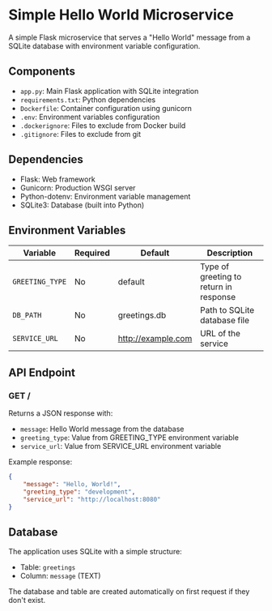 # Simple Hello World Microservice

A simple Flask microservice that serves a "Hello World" message from a SQLite database with environment variable configuration.

## Components

- `app.py`: Main Flask application with SQLite integration
- `requirements.txt`: Python dependencies
- `Dockerfile`: Container configuration using gunicorn
- `.env`: Environment variables configuration
- `.dockerignore`: Files to exclude from Docker build
- `.gitignore`: Files to exclude from git

## Dependencies

- Flask: Web framework
- Gunicorn: Production WSGI server
- Python-dotenv: Environment variable management
- SQLite3: Database (built into Python)

## Environment Variables
| Variable | Required | Default | Description |
|----------|----------|---------|-------------|
| `GREETING_TYPE` | No | default | Type of greeting to return in response |
| `DB_PATH` | No | greetings.db | Path to SQLite database file |
| `SERVICE_URL` | No | http://example.com | URL of the service |

## API Endpoint

### GET /

Returns a JSON response with:
- `message`: Hello World message from the database
- `greeting_type`: Value from GREETING_TYPE environment variable
- `service_url`: Value from SERVICE_URL environment variable

Example response:
```json
{
    "message": "Hello, World!",
    "greeting_type": "development",
    "service_url": "http://localhost:8080"
}
```

## Database

The application uses SQLite with a simple structure:
- Table: `greetings`
- Column: `message` (TEXT)

The database and table are created automatically on first request if they don't exist.
